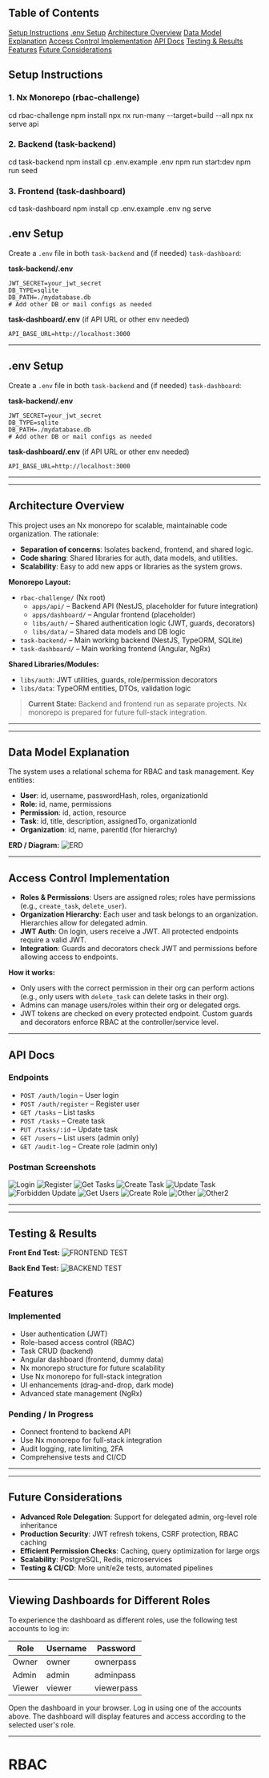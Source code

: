 ## Table of Contents
[Setup Instructions](#setup-instructions)
[.env Setup](#env-setup)
[Architecture Overview](#architecture-overview)
[Data Model Explanation](#data-model-explanation)
[Access Control Implementation](#access-control-implementation)
[API Docs](#api-docs)
[Testing & Results](#testing--results)
[Features](#features)
[Future Considerations](#future-considerations)



## Setup Instructions

### 1. Nx Monorepo (rbac-challenge)
cd rbac-challenge
npm install
npx nx run-many --target=build --all
npx nx serve api

### 2. Backend (task-backend)
cd task-backend
npm install
cp .env.example .env
npm run start:dev
npm run seed

### 3. Frontend (task-dashboard)
cd task-dashboard
npm install
cp .env.example .env
ng serve


## .env Setup

Create a `.env` file in both `task-backend` and (if needed) `task-dashboard`:

**task-backend/.env**
```
JWT_SECRET=your_jwt_secret
DB_TYPE=sqlite
DB_PATH=./mydatabase.db
# Add other DB or mail configs as needed
```

**task-dashboard/.env** (if API URL or other env needed)
```
API_BASE_URL=http://localhost:3000
```

---

## .env Setup

Create a `.env` file in both `task-backend` and (if needed) `task-dashboard`:

**task-backend/.env**
```
JWT_SECRET=your_jwt_secret
DB_TYPE=sqlite
DB_PATH=./mydatabase.db
# Add other DB or mail configs as needed
```

**task-dashboard/.env** (if API URL or other env needed)
```
API_BASE_URL=http://localhost:3000
```

---

---



## Architecture Overview

This project uses an Nx monorepo for scalable, maintainable code organization. The rationale:
- **Separation of concerns**: Isolates backend, frontend, and shared logic.
- **Code sharing**: Shared libraries for auth, data models, and utilities.
- **Scalability**: Easy to add new apps or libraries as the system grows.

**Monorepo Layout:**
- `rbac-challenge/` (Nx root)
  - `apps/api/` – Backend API (NestJS, placeholder for future integration)
  - `apps/dashboard/` – Angular frontend (placeholder)
  - `libs/auth/` – Shared authentication logic (JWT, guards, decorators)
  - `libs/data/` – Shared data models and DB logic
- `task-backend/` – Main working backend (NestJS, TypeORM, SQLite)
- `task-dashboard/` – Main working frontend (Angular, NgRx)

**Shared Libraries/Modules:**
- `libs/auth`: JWT utilities, guards, role/permission decorators
- `libs/data`: TypeORM entities, DTOs, validation logic

> **Current State:** Backend and frontend run as separate projects. Nx monorepo is prepared for future full-stack integration.

---

---



## Data Model Explanation

The system uses a relational schema for RBAC and task management. Key entities:

- **User**: id, username, passwordHash, roles, organizationId
- **Role**: id, name, permissions
- **Permission**: id, action, resource
- **Task**: id, title, description, assignedTo, organizationId
- **Organization**: id, name, parentId (for hierarchy)

**ERD / Diagram:**
![ERD](ERD/ERD.png)


---


## Access Control Implementation

- **Roles & Permissions**: Users are assigned roles; roles have permissions (e.g., `create_task`, `delete_user`).
- **Organization Hierarchy**: Each user and task belongs to an organization. Hierarchies allow for delegated admin.
- **JWT Auth**: On login, users receive a JWT. All protected endpoints require a valid JWT.
- **Integration**: Guards and decorators check JWT and permissions before allowing access to endpoints.

**How it works:**
- Only users with the correct permission in their org can perform actions (e.g., only users with `delete_task` can delete tasks in their org).
- Admins can manage users/roles within their org or delegated orgs.
- JWT tokens are checked on every protected endpoint. Custom guards and decorators enforce RBAC at the controller/service level.

---



## API Docs

### Endpoints

- `POST /auth/login` – User login
- `POST /auth/register` – Register user
- `GET /tasks` – List tasks
- `POST /tasks` – Create task
- `PUT /tasks/:id` – Update task
- `GET /users` – List users (admin only)
- `GET /audit-log` – Create role (admin only)


### Postman Screenshots



![Login](Postman/1.png)
![Register](Postman/2.png)
![Get Tasks](Postman/3.png)
![Create Task](Postman/4.png)
![Update Task](Postman/5.png)
![Forbidden Update](Postman/6.png)
![Get Users](Postman/7.png)
![Create Role](Postman/8.png)
![Other](Postman/9.png)
![Other2](Postman/10.png)



---

---



## Testing & Results

**Front End Test:**
![FRONTEND TEST](Test/Front-End-test.png)

**Back End Test:**
![BACKEND TEST](Test/Back-End-test.png)

## Features

### Implemented
- User authentication (JWT)
- Role-based access control (RBAC)
- Task CRUD (backend)
- Angular dashboard (frontend, dummy data)
- Nx monorepo structure for future scalability
- Use Nx monorepo for full-stack integration 
- UI enhancements (drag-and-drop, dark mode)
- Advanced state management (NgRx)

### Pending / In Progress
- Connect frontend to backend API
- Use Nx monorepo for full-stack integration
- Audit logging, rate limiting, 2FA
- Comprehensive tests and CI/CD

---

---



## Future Considerations

- **Advanced Role Delegation**: Support for delegated admin, org-level role inheritance
- **Production Security**: JWT refresh tokens, CSRF protection, RBAC caching
- **Efficient Permission Checks**: Caching, query optimization for large orgs
- **Scalability**: PostgreSQL, Redis, microservices
- **Testing & CI/CD**: More unit/e2e tests, automated pipelines

---

## Viewing Dashboards for Different Roles

To experience the dashboard as different roles, use the following test accounts to log in:

| Role   | Username | Password   |
|--------|----------|------------|
| Owner  | owner    | ownerpass  |
| Admin  | admin    | adminpass  |
| Viewer | viewer   | viewerpass |

Open the dashboard in your browser.
Log in using one of the accounts above.
The dashboard will display features and access according to the selected user's role.

---
# RBAC

